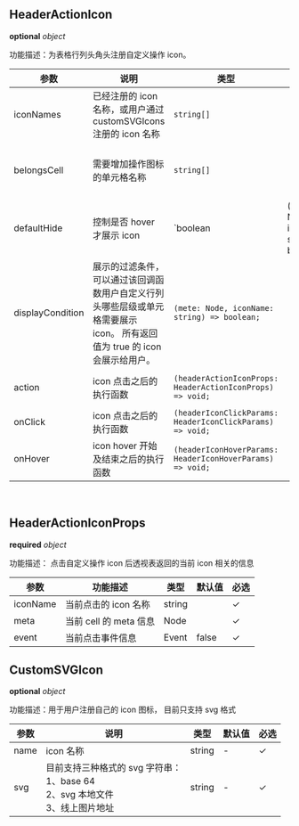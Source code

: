 ## HeaderActionIcon

<description> **optional**  _object_ </description>

功能描述：为表格行列头角头注册自定义操作 icon。

| 参数             | 说明                                                         | 类型                                                    | 默认值 | 必选 | 取值                                                       |     版本     |
| ---------------- | ------------------------------------------------------------ | ------------------------------------------------------- | ------ | ---- | ---------------------------------------------------------- | --- |
| iconNames        | 已经注册的 icon 名称，或用户通过 customSVGIcons 注册的 icon 名称 | `string[]`                                              |        | ✓    |                                                            | |
| belongsCell      | 需要增加操作图标的单元格名称                                 | `string[]`                                              |        | ✓    | 角头：'cornerCell';<br>列头：'colCell';<br>行头：'rowCell' | |
| defaultHide      | 控制是否 hover 才展示 icon  | `boolean | (meta: Node, iconName: string) => boolean`          | false  |      | true | `1.26.0` 支持配置为一个函数 |
| displayCondition | 展示的过滤条件，可以通过该回调函数用户自定义行列头哪些层级或单元格需要展示 icon。 所有返回值为 true 的 icon 会展示给用户。 | `(mete: Node, iconName: string) => boolean;`         |        |      |  | `1.26.0` 回传 `iconName` 并按单个 icon 控制显隐 |
| action           | icon 点击之后的执行函数                                      | `(headerActionIconProps: HeaderActionIconProps) => void;` |        |     |    | 已废弃，请使用 `onClick`  |
| onClick           | icon 点击之后的执行函数                                      | `(headerIconClickParams: HeaderIconClickParams) => void;` |        |     |    | `1.26.0` |
| onHover           | icon hover 开始及结束之后的执行函数                    | `(headerIconHoverParams: HeaderIconHoverParams) => void;` |        |     |    | `1.26.0` |

​

## HeaderActionIconProps

<description> **required**  _object_ </description>

功能描述： 点击自定义操作 icon 后透视表返回的当前 icon 相关的信息

| 参数 | 功能描述 | 类型 | 默认值 | 必选 |
| --- | --- | --- | --- | --- |
| iconName | 当前点击的 icon 名称 | string |  | ✓ |
| meta |当前 cell 的 meta 信息| Node | | ✓ |
| event |当前点击事件信息| Event |false| ✓ |

## CustomSVGIcon

<description> **optional**  _object_ </description>

功能描述：用于用户注册自己的 icon 图标， 目前只支持 svg 格式

| 参数 | 说明 | 类型 | 默认值 | 必选 |
| --- | --- | --- | --- | --- |
| name | icon 名称 | string | - | ✓ |
| svg | 目前支持三种格式的 svg 字符串：<br> 1、base 64<br>2、svg 本地文件<br>3、线上图片地址 | string | - | ✓ |
